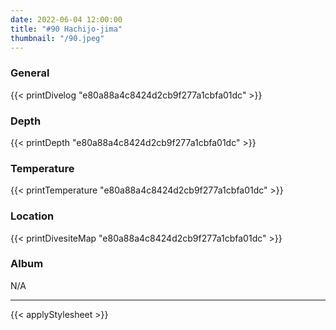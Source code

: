 ```yaml
---
date: 2022-06-04 12:00:00
title: "#90 Hachijo-jima"
thumbnail: "/90.jpeg"
---
```


### General

{{< printDivelog "e80a88a4c8424d2cb9f277a1cbfa01dc" >}}

### Depth

{{< printDepth "e80a88a4c8424d2cb9f277a1cbfa01dc" >}}

### Temperature

{{< printTemperature "e80a88a4c8424d2cb9f277a1cbfa01dc" >}}

### Location

{{< printDivesiteMap "e80a88a4c8424d2cb9f277a1cbfa01dc" >}}

### Album

N/A

---

{{< applyStylesheet >}}
